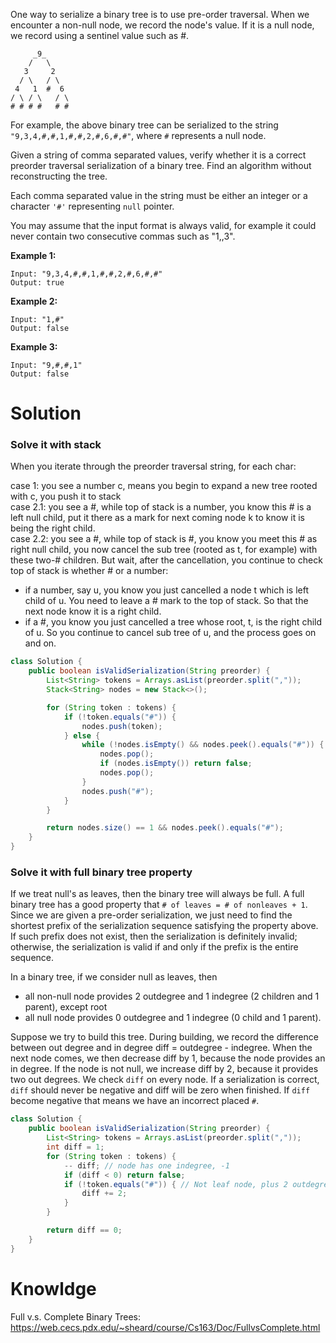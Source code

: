 One way to serialize a binary tree is to use pre-order traversal. When we encounter a non-null node, we record the node's value. If it is a null node, we record using a sentinel value such as #.

```
     _9_
    /   \
   3     2
  / \   / \
 4   1  #  6
/ \ / \   / \
# # # #   # #
```

For example, the above binary tree can be serialized to the string `"9,3,4,#,#,1,#,#,2,#,6,#,#"`, where `#` represents a null node.

Given a string of comma separated values, verify whether it is a correct preorder traversal serialization of a binary tree. Find an algorithm without reconstructing the tree.

Each comma separated value in the string must be either an integer or a character `'#'` representing `null` pointer.

You may assume that the input format is always valid, for example it could never contain two consecutive commas such as "1,,3".

__Example 1:__

```
Input: "9,3,4,#,#,1,#,#,2,#,6,#,#"
Output: true
```

__Example 2:__

```
Input: "1,#"
Output: false
```

__Example 3:__

```
Input: "9,#,#,1"
Output: false
```

# Solution

### Solve it with stack

When you iterate through the preorder traversal string, for each char:

case 1: you see a number c, means you begin to expand a new tree rooted with c, you push it to stack  
case 2.1: you see a #, while top of stack is a number, you know this # is a left null child, put it there as a mark for next coming node k to know it is being the right child.  
case 2.2: you see a #, while top of stack is #, you know you meet this # as right null child, you now cancel the sub tree (rooted as t, for example) with these two-# children. But wait, after the cancellation, you continue to check top of stack is whether # or a number:  
* if a number, say u, you know you just cancelled a node t which is left child of u. You need to leave a # mark to the top of stack. So that the next node know it is a right child.
* if a #, you know you just cancelled a tree whose root, t, is the right child of u. So you continue to cancel sub tree of u, and the process goes on and on.

```java
class Solution {
    public boolean isValidSerialization(String preorder) {
        List<String> tokens = Arrays.asList(preorder.split(","));
        Stack<String> nodes = new Stack<>();

        for (String token : tokens) {
            if (!token.equals("#")) {
                nodes.push(token);
            } else {
                while (!nodes.isEmpty() && nodes.peek().equals("#")) {
                    nodes.pop();
                    if (nodes.isEmpty()) return false;
                    nodes.pop();
                }
                nodes.push("#");
            }
        }

        return nodes.size() == 1 && nodes.peek().equals("#");
    }
}
```

### Solve it with full binary tree property

If we treat null's as leaves, then the binary tree will always be full. A full binary tree has a good property that `# of leaves = # of nonleaves + 1`. Since we are given a pre-order serialization, we just need to find the shortest prefix of the serialization sequence satisfying the property above. If such prefix does not exist, then the serialization is definitely invalid; otherwise, the serialization is valid if and only if the prefix is the entire sequence.

In a binary tree, if we consider null as leaves, then

* all non-null node provides 2 outdegree and 1 indegree (2 children and 1 parent), except root  
* all null node provides 0 outdegree and 1 indegree (0 child and 1 parent).

Suppose we try to build this tree. During building, we record the difference between out degree and in degree diff = outdegree - indegree. When the next node comes, we then decrease diff by 1, because the node provides an in degree. If the node is not null, we increase diff by 2, because it provides two out degrees. We check `diff` on every node. If a serialization is correct, `diff` should never be negative and diff will be zero when finished. If `diff` become negative that means we have an incorrect placed `#`.

```java
class Solution {
    public boolean isValidSerialization(String preorder) {
        List<String> tokens = Arrays.asList(preorder.split(","));
        int diff = 1;
        for (String token : tokens) {
            -- diff; // node has one indegree, -1
            if (diff < 0) return false;
            if (!token.equals("#")) { // Not leaf node, plus 2 outdegree
                diff += 2;
            } 
        }

        return diff == 0;
    }
}
```

# Knowldge

Full v.s. Complete Binary Trees: https://web.cecs.pdx.edu/~sheard/course/Cs163/Doc/FullvsComplete.html
